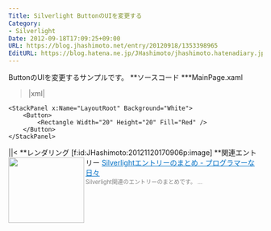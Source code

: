 ```yaml
---
Title: Silverlight ButtonのUIを変更する
Category:
- Silverlight
Date: 2012-09-18T17:09:25+09:00
URL: https://blog.jhashimoto.net/entry/20120918/1353398965
EditURL: https://blog.hatena.ne.jp/JHashimoto/jhashimoto.hatenadiary.jp/atom/entry/12921228815717255756
---
```


ButtonのUIを変更するサンプルです。
**ソースコード
***MainPage.xaml
>|xml|
<UserControl xmlns:sdk="http://schemas.microsoft.com/winfx/2006/xaml/presentation/sdk"  x:Class="SilverlightApplication5.MainPage"
    xmlns="http://schemas.microsoft.com/winfx/2006/xaml/presentation"
    xmlns:x="http://schemas.microsoft.com/winfx/2006/xaml"
    xmlns:d="http://schemas.microsoft.com/expression/blend/2008"
    xmlns:mc="http://schemas.openxmlformats.org/markup-compatibility/2006"
    mc:Ignorable="d"
    d:DesignHeight="300" d:DesignWidth="400">

    <StackPanel x:Name="LayoutRoot" Background="White">
        <Button>
            <Rectangle Width="20" Height="20" Fill="Red" />
        </Button>
    </StackPanel>
</UserControl>
||<
**レンダリング
[f:id:JHashimoto:20121120170906p:image]
**関連エントリー
<a href="http://d.hatena.ne.jp/JHashimoto/20120917/1353385756" target="_blank" rel="nofollow"><img class="alignleft" align="left" border="0" src="http://capture.heartrails.com/150x130/shadow?http://d.hatena.ne.jp/JHashimoto/20120917/1353385756" alt="" width="150" height="130" /></a><a style="color:#0070C5;" href="http://d.hatena.ne.jp/JHashimoto/20120917/1353385756" target="_blank" rel="nofollow">Silverlightエントリーのまとめ - プログラマーな日々</a><a href="http://b.hatena.ne.jp/entry/http://d.hatena.ne.jp/JHashimoto/20120917/1353385756" target="_blank"><img border="0" src="http://b.hatena.ne.jp/entry/image/http://d.hatena.ne.jp/JHashimoto/20120917/1353385756" alt="" /></a><br><span style="color: #808080;font-size: 80%;">Silverlight関連のエントリーのまとめです。 ...</span><br style="clear:both;" />
